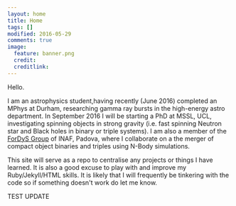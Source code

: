 ```yaml
---
layout: home
title: Home
tags: []
modified: 2016-05-29
comments: true
image:
  feature: banner.png
  credit:
  creditlink:
---
```


Hello.

I am an astrophysics student,having recently (June 2016) completed an MPhys at Durham, researching gamma ray bursts in the high-energy astro department. In September 2016 I will be starting a PhD at MSSL, UCL, investigating spinning objects in strong gravity (i.e. fast spinning Neutron star and Black holes in binary or triple systems). I am also a member of the [ForDyS Group](http://web.pd.astro.it/mapelli/group.html) of INAF, Padova, where I collaborate on a the merger of compact object binaries and triples using N-Body simulations.



This site will serve as a repo to centralise any projects or things I have learned. It is also a good excuse to play with and improve my Ruby/Jekyll/HTML skills. It is likely that I will frequently be tinkering with the code so if something doesn't work do let me know.

TEST UPDATE